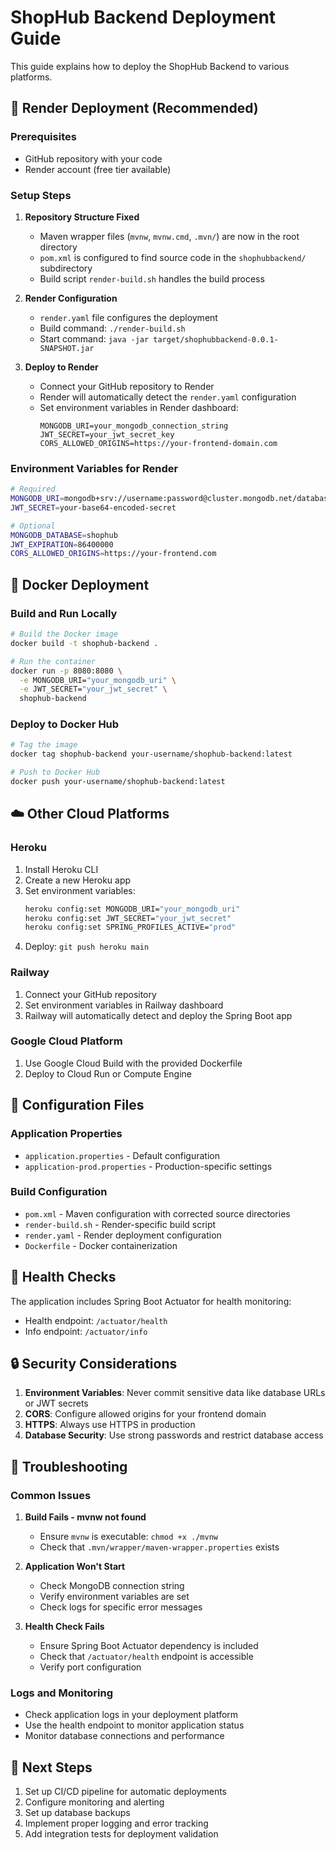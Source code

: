 # ShopHub Backend Deployment Guide

This guide explains how to deploy the ShopHub Backend to various platforms.

## 🚀 Render Deployment (Recommended)

### Prerequisites
- GitHub repository with your code
- Render account (free tier available)

### Setup Steps

1. **Repository Structure Fixed**
   - Maven wrapper files (`mvnw`, `mvnw.cmd`, `.mvn/`) are now in the root directory
   - `pom.xml` is configured to find source code in the `shophubbackend/` subdirectory
   - Build script `render-build.sh` handles the build process

2. **Render Configuration**
   - `render.yaml` file configures the deployment
   - Build command: `./render-build.sh`
   - Start command: `java -jar target/shophubbackend-0.0.1-SNAPSHOT.jar`

3. **Deploy to Render**
   - Connect your GitHub repository to Render
   - Render will automatically detect the `render.yaml` configuration
   - Set environment variables in Render dashboard:
     ```
     MONGODB_URI=your_mongodb_connection_string
     JWT_SECRET=your_jwt_secret_key
     CORS_ALLOWED_ORIGINS=https://your-frontend-domain.com
     ```

### Environment Variables for Render
```bash
# Required
MONGODB_URI=mongodb+srv://username:password@cluster.mongodb.net/database
JWT_SECRET=your-base64-encoded-secret

# Optional
MONGODB_DATABASE=shophub
JWT_EXPIRATION=86400000
CORS_ALLOWED_ORIGINS=https://your-frontend.com
```

## 🐳 Docker Deployment

### Build and Run Locally
```bash
# Build the Docker image
docker build -t shophub-backend .

# Run the container
docker run -p 8080:8080 \
  -e MONGODB_URI="your_mongodb_uri" \
  -e JWT_SECRET="your_jwt_secret" \
  shophub-backend
```

### Deploy to Docker Hub
```bash
# Tag the image
docker tag shophub-backend your-username/shophub-backend:latest

# Push to Docker Hub
docker push your-username/shophub-backend:latest
```

## ☁️ Other Cloud Platforms

### Heroku
1. Install Heroku CLI
2. Create a new Heroku app
3. Set environment variables:
   ```bash
   heroku config:set MONGODB_URI="your_mongodb_uri"
   heroku config:set JWT_SECRET="your_jwt_secret"
   heroku config:set SPRING_PROFILES_ACTIVE="prod"
   ```
4. Deploy: `git push heroku main`

### Railway
1. Connect your GitHub repository
2. Set environment variables in Railway dashboard
3. Railway will automatically detect and deploy the Spring Boot app

### Google Cloud Platform
1. Use Google Cloud Build with the provided Dockerfile
2. Deploy to Cloud Run or Compute Engine

## 🔧 Configuration Files

### Application Properties
- `application.properties` - Default configuration
- `application-prod.properties` - Production-specific settings

### Build Configuration
- `pom.xml` - Maven configuration with corrected source directories
- `render-build.sh` - Render-specific build script
- `render.yaml` - Render deployment configuration
- `Dockerfile` - Docker containerization

## 🏥 Health Checks

The application includes Spring Boot Actuator for health monitoring:
- Health endpoint: `/actuator/health`
- Info endpoint: `/actuator/info`

## 🔒 Security Considerations

1. **Environment Variables**: Never commit sensitive data like database URLs or JWT secrets
2. **CORS**: Configure allowed origins for your frontend domain
3. **HTTPS**: Always use HTTPS in production
4. **Database Security**: Use strong passwords and restrict database access

## 🐛 Troubleshooting

### Common Issues

1. **Build Fails - mvnw not found**
   - Ensure `mvnw` is executable: `chmod +x ./mvnw`
   - Check that `.mvn/wrapper/maven-wrapper.properties` exists

2. **Application Won't Start**
   - Check MongoDB connection string
   - Verify environment variables are set
   - Check logs for specific error messages

3. **Health Check Fails**
   - Ensure Spring Boot Actuator dependency is included
   - Check that `/actuator/health` endpoint is accessible
   - Verify port configuration

### Logs and Monitoring
- Check application logs in your deployment platform
- Use the health endpoint to monitor application status
- Monitor database connections and performance

## 📝 Next Steps

1. Set up CI/CD pipeline for automatic deployments
2. Configure monitoring and alerting
3. Set up database backups
4. Implement proper logging and error tracking
5. Add integration tests for deployment validation
